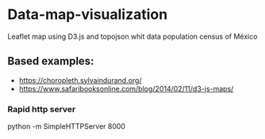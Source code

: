 # Data-map-visualization
Leaflet map using D3.js and topojson whit data population census of México


## Based examples:
- https://choropleth.sylvaindurand.org/
- https://www.safaribooksonline.com/blog/2014/02/11/d3-js-maps/



### Rapid http server
 python -m SimpleHTTPServer 8000
